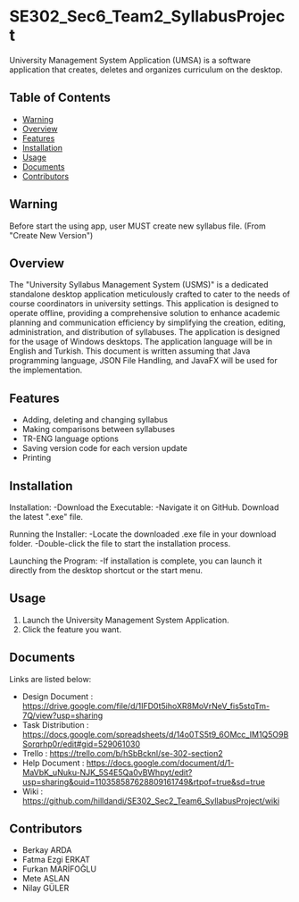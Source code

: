 # SE302_Sec6_Team2_SyllabusProject

University Management System Application (UMSA) is a software application that creates, deletes and organizes curriculum on the desktop.

## Table of Contents

- [Warning](#warning)
- [Overview](#overview)
- [Features](#features)
- [Installation](#installation)
- [Usage](#usage)
- [Documents](#documents)
- [Contributors](#contributors)

## Warning

Before start the using app, user MUST create new syllabus file. (From "Create New Version")

## Overview

The "University Syllabus Management System (USMS)" is a dedicated standalone desktop application meticulously crafted to cater to the needs of course coordinators in university settings. This
application is designed to operate offline, providing a comprehensive solution to enhance academic planning and communication efficiency by simplifying the creation, editing, administration, and
distribution of syllabuses. The application is designed for the usage of Windows desktops. The application language will be in English and Turkish. This document is written assuming that Java
programming language, JSON File Handling, and JavaFX will be used for the implementation.

## Features

- Adding, deleting and changing syllabus
- Making comparisons between syllabuses
- TR-ENG language options
- Saving version code for each version update
- Printing

## Installation

Installation:
-Download the Executable:
-Navigate it on GitHub. Download the latest ".exe" file.

Running the Installer:
-Locate the downloaded .exe file in your download folder.
-Double-click the file to start the installation process.

Launching the Program:
-If installation is complete, you can launch it directly from the desktop shortcut or the start menu.

## Usage

1. Launch the University Management System Application.
2. Click the feature you want.

## Documents
Links are listed below:
- Design Document   : https://drive.google.com/file/d/1IFD0t5ihoXR8MoVrNeV_fis5stqTm-7Q/view?usp=sharing
- Task Distribution : https://docs.google.com/spreadsheets/d/14o0TS5t9_6OMcc_IM1Q5O9BSorqrhp0r/edit#gid=529061030
- Trello : https://trello.com/b/hSbBcknl/se-302-section2
- Help Document : https://docs.google.com/document/d/1-MaVbK_uNuku-NJK_5S4E5Qa0vBWhpyt/edit?usp=sharing&ouid=110358587628809161749&rtpof=true&sd=true
- Wiki : https://github.com/hilldandi/SE302_Sec2_Team6_SyllabusProject/wiki

## Contributors
- Berkay ARDA
- Fatma Ezgi ERKAT
- Furkan MARİFOĞLU
- Mete ASLAN
- Nilay GÜLER
